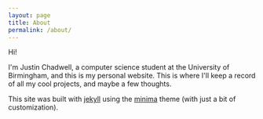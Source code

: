 ```yaml
---
layout: page
title: About
permalink: /about/
---
```


Hi!

I'm Justin Chadwell, a computer science student at the University of
Birmingham, and this is my personal website. This is where I'll keep a record
of all my cool projects, and maybe a few thoughts.

This site was built with [jekyll](https://jekyllrb.com) using the
[minima](https://github.com/jekyll/minima) theme (with just a bit of
customization).
